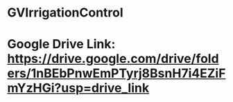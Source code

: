 # GVIrrigationControl
# Google Drive Link: https://drive.google.com/drive/folders/1nBEbPnwEmPTyrj8BsnH7i4EZiFmYzHGi?usp=drive_link
